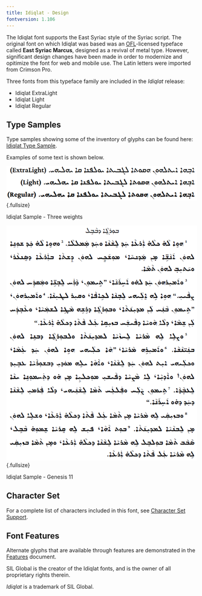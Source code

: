 ```yaml
---
title: Idiqlat - Design
fontversion: 1.106
---
```


The Idiqlat font supports the East Syriac style of the Syriac script. The original font on which Idiqlat was based was an [OFL](https://openfontlicense.org/)-licensed typeface called **East Syriac Marcus**, designed as a revival of metal type. However, significant design changes have been made in order to modernize and opitimize the font for web and mobile use. The Latin letters were imported from Crimson Pro.

Three fonts from this typeface family are included in the *Idiqlat* release:

* Idiqlat ExtraLight
* Idiqlat Light
* Idiqlat Regular

## Type Samples

Type samples showing some of the inventory of glyphs can be found here: 
[Idiqlat Type Sample](sample.md).

Examples of some text is shown below. 

![Idiqlat Sample - Three weights](../assets/images/three-weights.png){.fullsize}
<!-- PRODUCT SITE IMAGE SRC https://software.sil.org/idiqlat/wp-content/uploads/sites/76/2025/10/three-weights.png -->
<figcaption>Idiqlat Sample - Three weights</figcaption>

![Idiqlat Sample - Genesis 11](../assets/images/IdiqlatGen11.png){.fullsize}
<!-- PRODUCT SITE IMAGE SRC https://software.sil.org/idiqlat/wp-content/uploads/sites/76/2025/10/IdiqlatGen11.png -->
<figcaption>Idiqlat Sample - Genesis 11</figcaption>

## Character Set

For a complete list of characters included in this font, see [Character Set Support](charset.md).

## Font Features

Alternate glyphs that are available through features are demonstrated in the [Features](features.md) document. 

SIL Global is the creator of the Idiqlat fonts, and is the owner of all proprietary rights therein.

*Idiqlat* is a trademark of SIL Global.